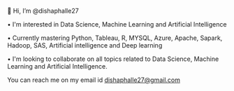 👋 Hi, I’m @dishaphalle27

• I'm interested in Data Science, Machine Learning and Artificial Intelligence

• Currently mastering Python, Tableau, R, MYSQL, Azure, Apache, Sapark, Hadoop, SAS, Artificial intelligence and Deep learning

• I'm looking to collaborate on all topics related to Data Science, Machine Learning and Artificial Intelligence.

You can reach me on my email id
dishaphalle27@gmail.com


<!---
dishaphalle27/dishaphalle27 is a ✨ special ✨ repository because its `README.md` (this file) appears on your GitHub profile.
You can click the Preview link to take a look at your changes.
--->
